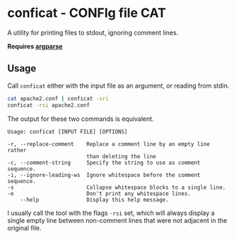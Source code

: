 # conficat - CONFIg file CAT

A utility for printing files to stdout, ignoring comment lines.

**Requires [argparse](https://github.com/Pascal-So/argparse)**

## Usage

Call `conficat` either with the input file as an argument, or reading from stdin.
```bash
cat apache2.conf | conficat -sri
conficat -rsi apache2.conf
```
The output for these two commands is equivalent.

```
Usage: conficat [INPUT FILE] [OPTIONS]

-r, --replace-comment    Replace a comment line by an empty line rather
                         than deleting the line
-c, --comment-string     Specify the string to use as comment sequence.
-i, --ignore-leading-ws  Ignore whitespace before the comment sequence.
-s                       Collapse whitespace blocks to a single line.
-e                       Don't print any whitespace lines.
    --help               Display this help message.
```

I usually call the tool with the flags `-rsi` set, which will always display a single empty line between non-comment lines that were not adjacent in the original file.